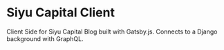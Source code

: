 # Siyu Capital Client
Client Side for Siyu Capital Blog built with Gatsby.js.  Connects to a Django background with GraphQL.

